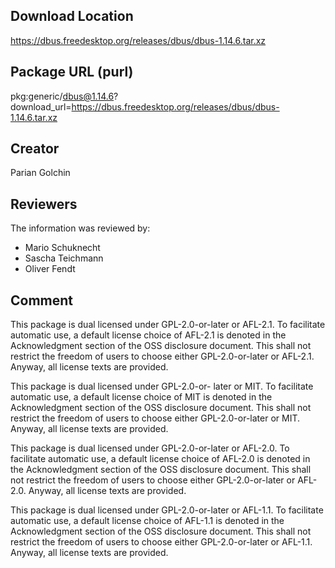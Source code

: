 ## Download Location

https://dbus.freedesktop.org/releases/dbus/dbus-1.14.6.tar.xz

## Package URL (purl)

pkg:generic/dbus@1.14.6?download_url=https://dbus.freedesktop.org/releases/dbus/dbus-1.14.6.tar.xz

## Creator

Parian Golchin

## Reviewers

The information was reviewed by:

* Mario Schuknecht
* Sascha Teichmann
* Oliver Fendt

## Comment

This package is dual licensed under GPL-2.0-or-later or
AFL-2.1. To facilitate automatic use, a default license choice of AFL-2.1 is denoted in the Acknowledgment section of the OSS disclosure document.
This shall not restrict the freedom of users to choose either
GPL-2.0-or-later or AFL-2.1. Anyway, all license texts are provided.

This package is dual licensed under GPL-2.0-or-
later or MIT. To facilitate automatic use, a default license choice of MIT is denoted in the Acknowledgment section of the OSS disclosure document.
This shall not restrict the freedom of users to choose either
GPL-2.0-or-later or MIT. Anyway, all license texts are provided.


This package is dual licensed under GPL-2.0-or-later or
AFL-2.0. To facilitate automatic use, a default license choice of AFL-2.0 is denoted in the Acknowledgment section of the OSS disclosure document.
This shall not restrict the freedom of users to choose either
GPL-2.0-or-later or AFL-2.0. Anyway, all license texts are provided.

This package is dual licensed under GPL-2.0-or-later or
AFL-1.1. To facilitate automatic use, a default license choice of AFL-1.1 is denoted in the Acknowledgment section of the OSS disclosure document.
This shall not restrict the freedom of users to choose either
GPL-2.0-or-later or AFL-1.1. Anyway, all license texts are provided.